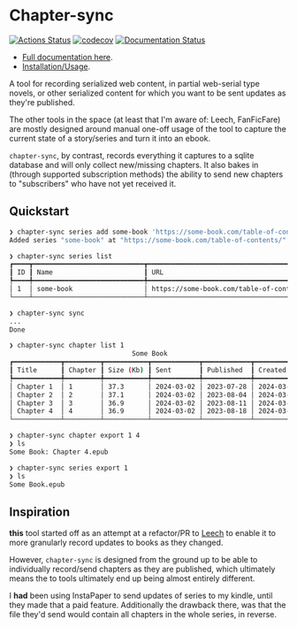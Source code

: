 # Chapter-sync

[![Actions Status](https://github.com/DanCardin/chapter-sync/actions/workflows/test.yml/badge.svg)](https://github.com/dancardin/chapter-sync/actions)
[![codecov](https://codecov.io/gh/DanCardin/chapter-sync/graph/badge.svg?token=e8T6QN2tTz)](https://codecov.io/gh/DanCardin/chapter-sync)
[![Documentation Status](https://readthedocs.org/projects/chapter-sync/badge/?version=latest)](https://chapter-sync.readthedocs.io/en/latest/?badge=latest)

- [Full documentation here](https://chapter-sync.readthedocs.io/en/latest/).
- [Installation/Usage](https://chapter-sync.readthedocs.io/en/latest/installation.html).

A tool for recording serialized web content, in partial web-serial type novels,
or other serialized content for which you want to be sent updates as they're
published.

The other tools in the space (at least that I'm aware of: Leech, FanFicFare) are
mostly designed around manual one-off usage of the tool to capture the current
state of a story/series and turn it into an ebook.

`chapter-sync`, by contrast, records everything it captures to a sqlite database
and will only collect new/missing chapters. It also bakes in (through supported
subscription methods) the ability to send new chapters to "subscribers" who have
not yet received it.

## Quickstart

```bash
❯ chapter-sync series add some-book 'https://some-book.com/table-of-contents/' --title 'Some Book' --settings '{"content_selector": "#main .entry-content", "chapter_selector": "#main .entry-content > ul > li > a"}'
Added series "some-book" at "https://some-book.com/table-of-contents/"

❯ chapter-sync series list
┏━━━━┳━━━━━━━━━━━━━━━━━━━━━━━━━━━━┳━━━━━━━━━━━━━━━━━━━━━━━━━━━━━━━━━━━━━━┓
┃ ID ┃ Name                       ┃ URL                                  ┃
┡━━━━╇━━━━━━━━━━━━━━━━━━━━━━━━━━━━╇━━━━━━━━━━━━━━━━━━━━━━━━━━━━━━━━━━━━━━┩
│ 1  │ some-book                  │ https://some-book.com/table-of-cont… │
└────┴────────────────────────────┴──────────────────────────────────────┘

❯ chapter-sync sync
...
Done

❯ chapter-sync chapter list 1
                               Some Book
┏━━━━━━━━━━━━┳━━━━━━━━━┳━━━━━━━━━━━┳━━━━━━━━━━━━┳━━━━━━━━━━━━┳━━━━━━━━━━━━┓
┃ Title      ┃ Chapter ┃ Size (Kb) ┃ Sent       ┃ Published  ┃ Created    ┃
┡━━━━━━━━━━━━╇━━━━━━━━━╇━━━━━━━━━━━╇━━━━━━━━━━━━╇━━━━━━━━━━━━╇━━━━━━━━━━━━┩
│ Chapter 1  │ 1       │ 37.3      │ 2024-03-02 │ 2023-07-28 │ 2024-03-02 │
│ Chapter 2  │ 2       │ 37.1      │ 2024-03-02 │ 2023-08-04 │ 2024-03-02 │
│ Chapter 3  │ 3       │ 36.9      │ 2024-03-02 │ 2023-08-11 │ 2024-03-02 │
│ Chapter 4  │ 4       │ 36.9      │ 2024-03-02 │ 2023-08-18 │ 2024-03-02 │
└────────────┴─────────┴───────────┴────────────┴────────────┴────────────┘

❯ chapter-sync chapter export 1 4
❯ ls
Some Book: Chapter 4.epub

❯ chapter-sync series export 1
❯ ls
Some Book.epub
```

## Inspiration

**this** tool started off as an attempt at a refactor/PR to
[Leech](https://github.com/kemayo/leech) to enable it to more granularly record
updates to books as they changed.

However, `chapter-sync` is designed from the ground up to be able to
individually record/send chapters as they are published, which ultimately means
the to tools ultimately end up being almost entirely different.

I **had** been using InstaPaper to send updates of series to my kindle, until
they made that a paid feature. Additionally the drawback there, was that the
file they'd send would contain all chapters in the whole series, in reverse.
